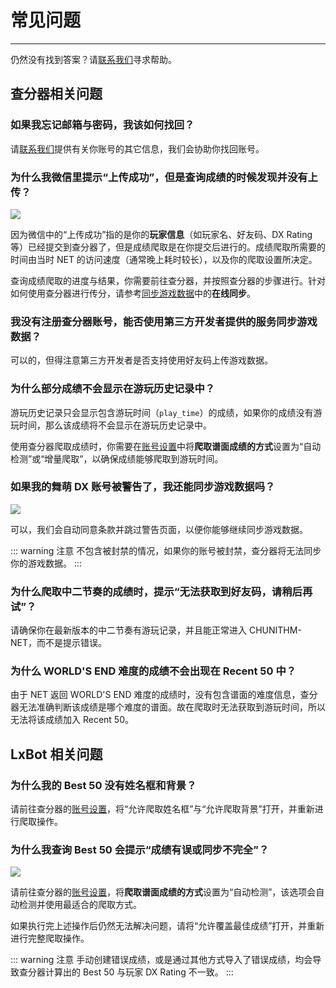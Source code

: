 # 常见问题

---

仍然没有找到答案？请[联系我们](/docs/about#联系我们)寻求帮助。

## 查分器相关问题

### 如果我忘记邮箱与密码，我该如何找回？

请[联系我们](/docs/about#联系我们)提供有关你账号的其它信息，我们会协助你找回账号。

### 为什么我微信里提示“上传成功”，但是查询成绩的时候发现并没有上传？

![](https://image.lxns.net/i/2024/02/21/183103.png)

因为微信中的“上传成功”指的是你的**玩家信息**（如玩家名、好友码、DX Rating 等）已经提交到查分器了，但是成绩爬取是在你提交后进行的。成绩爬取所需要的时间由当时 NET 的访问速度（通常晚上耗时较长），以及你的爬取设置所决定。

查询成绩爬取的进度与结果，你需要前往查分器，并按照查分器的步骤进行。针对如何使用查分器进行传分，请参考[同步游戏数据](/docs/sync)中的**在线同步**。

### 我没有注册查分器账号，能否使用第三方开发者提供的服务同步游戏数据？

可以的，但得注意第三方开发者是否支持使用好友码上传游戏数据。

### 为什么部分成绩不会显示在游玩历史记录中？

游玩历史记录只会显示包含游玩时间（`play_time`）的成绩，如果你的成绩没有游玩时间，那么该成绩将不会显示在游玩历史记录中。

使用查分器爬取成绩时，你需要在[账号设置](/user/settings)中将**爬取谱面成绩的方式**设置为“自动检测”或“增量爬取”，以确保成绩能够爬取到游玩时间。

### 如果我的舞萌 DX 账号被警告了，我还能同步游戏数据吗？

![](https://image.lxns.net/i/2024/12/08/005325.png)

可以，我们会自动同意条款并跳过警告页面，以便你能够继续同步游戏数据。

::: warning 注意
不包含被封禁的情况，如果你的账号被封禁，查分器将无法同步你的游戏数据。
:::

### 为什么爬取中二节奏的成绩时，提示“无法获取到好友码，请稍后再试”？

请确保你在最新版本的中二节奏有游玩记录，并且能正常进入 CHUNITHM-NET，而不是提示错误。

### 为什么 WORLD'S END 难度的成绩不会出现在 Recent 50 中？

由于 NET 返回 WORLD'S END 难度的成绩时，没有包含谱面的难度信息，查分器无法准确判断该成绩是哪个难度的谱面。故在爬取时无法获取到游玩时间，所以无法将该成绩加入 Recent 50。

## LxBot 相关问题

### 为什么我的 Best 50 没有姓名框和背景？

请前往查分器的[账号设置](/user/settings)，将“允许爬取姓名框”与“允许爬取背景”打开，并重新进行爬取操作。

### 为什么我查询 Best 50 会提示“成绩有误或同步不完全”？

![](https://image.lxns.net/i/2024/02/19/102647.png)

请前往查分器的[账号设置](/user/settings)，将**爬取谱面成绩的方式**设置为“自动检测”，该选项会自动检测并使用最适合的爬取方式。

如果执行完上述操作后仍然无法解决问题，请将“允许覆盖最佳成绩”打开，并重新进行完整爬取操作。

::: warning 注意
手动创建错误成绩，或是通过其他方式导入了错误成绩，均会导致查分器计算出的 Best 50 与玩家 DX Rating 不一致。
:::

